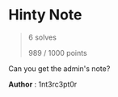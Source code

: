 # Hinty Note

> 6 solves
>
> 989 / 1000 points

Can you get the admin's note?

 **Author** : 1nt3rc3pt0r
